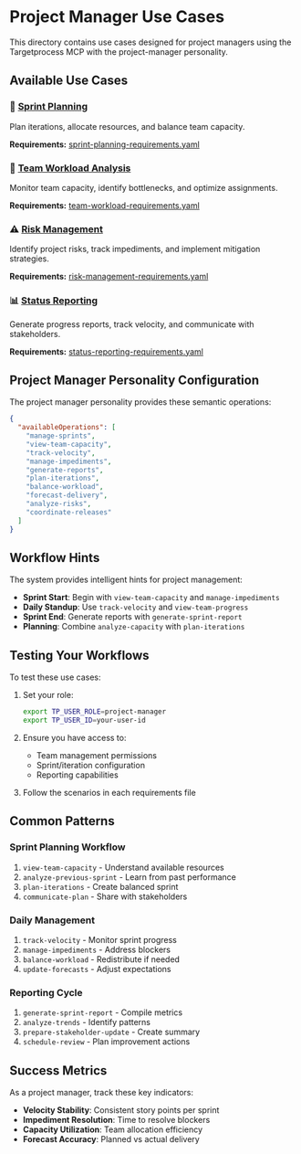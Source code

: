 # Project Manager Use Cases

This directory contains use cases designed for project managers using the Targetprocess MCP with the project-manager personality.

## Available Use Cases

### 📅 [Sprint Planning](sprint-planning.md)
Plan iterations, allocate resources, and balance team capacity.

**Requirements:** [sprint-planning-requirements.yaml](sprint-planning-requirements.yaml)

### 👥 [Team Workload Analysis](team-workload.md)
Monitor team capacity, identify bottlenecks, and optimize assignments.

**Requirements:** [team-workload-requirements.yaml](team-workload-requirements.yaml)

### ⚠️ [Risk Management](risk-management.md)
Identify project risks, track impediments, and implement mitigation strategies.

**Requirements:** [risk-management-requirements.yaml](risk-management-requirements.yaml)

### 📊 [Status Reporting](status-reporting.md)
Generate progress reports, track velocity, and communicate with stakeholders.

**Requirements:** [status-reporting-requirements.yaml](status-reporting-requirements.yaml)

## Project Manager Personality Configuration

The project manager personality provides these semantic operations:

```json
{
  "availableOperations": [
    "manage-sprints",
    "view-team-capacity",
    "track-velocity",
    "manage-impediments",
    "generate-reports",
    "plan-iterations",
    "balance-workload",
    "forecast-delivery",
    "analyze-risks",
    "coordinate-releases"
  ]
}
```

## Workflow Hints

The system provides intelligent hints for project management:

- **Sprint Start**: Begin with `view-team-capacity` and `manage-impediments`
- **Daily Standup**: Use `track-velocity` and `view-team-progress`
- **Sprint End**: Generate reports with `generate-sprint-report`
- **Planning**: Combine `analyze-capacity` with `plan-iterations`

## Testing Your Workflows

To test these use cases:

1. Set your role:
   ```bash
   export TP_USER_ROLE=project-manager
   export TP_USER_ID=your-user-id
   ```

2. Ensure you have access to:
   - Team management permissions
   - Sprint/iteration configuration
   - Reporting capabilities

3. Follow the scenarios in each requirements file

## Common Patterns

### Sprint Planning Workflow
1. `view-team-capacity` - Understand available resources
2. `analyze-previous-sprint` - Learn from past performance
3. `plan-iterations` - Create balanced sprint
4. `communicate-plan` - Share with stakeholders

### Daily Management
1. `track-velocity` - Monitor sprint progress
2. `manage-impediments` - Address blockers
3. `balance-workload` - Redistribute if needed
4. `update-forecasts` - Adjust expectations

### Reporting Cycle
1. `generate-sprint-report` - Compile metrics
2. `analyze-trends` - Identify patterns
3. `prepare-stakeholder-update` - Create summary
4. `schedule-review` - Plan improvement actions

## Success Metrics

As a project manager, track these key indicators:

- **Velocity Stability**: Consistent story points per sprint
- **Impediment Resolution**: Time to resolve blockers
- **Capacity Utilization**: Team allocation efficiency
- **Forecast Accuracy**: Planned vs actual delivery